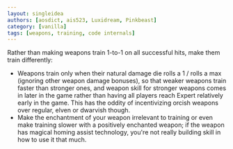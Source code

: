 ```yaml
---
layout: singleidea
authors: [aosdict, ais523, Luxidream, Pinkbeast]
category: [vanilla]
tags: [weapons, training, code internals]
---
```

Rather than making weapons train 1-to-1 on all successful hits, make them train differently:
* Weapons train only when their natural damage die rolls a 1 / rolls a max (ignoring other weapon damage bonuses), so that weaker weapons train faster than stronger ones, and weapon skill for stronger weapons comes in later in the game rather than having all players reach Expert relatively early in the game. This has the oddity of incentivizing orcish weapons over regular, elven or dwarvish though.
* Make the enchantment of your weapon irrelevant to training or even make training slower with a positively enchanted weapon; if the weapon has magical homing assist technology, you're not really building skill in how to use it that much.
